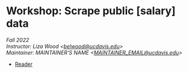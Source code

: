 # Workshop: Scrape public [salary] data

_Fall 2022_  
_Instructor: Liza Wood <<belwood@ucdavis.edu>>_  
_Maintainer: MAINTAINER'S NAME <<MAINTAINER_EMAIL@ucdavis.edu>>_

* [Reader](https://ucdavisdatalab.github.io/scrape-public-salary-data/)

